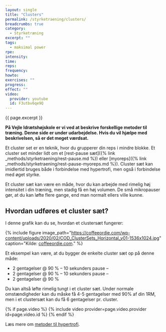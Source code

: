 ```yaml
---
layout: single
title: "Clusters"
permalink: /styrketraening/clusters/
breadcrumbs: true
category:
  - Styrketræning
excerpt: ""
tags:
  - maksimal power
rpe:
intensity:
time:
reps:
frequency:
howto:
exercises: ""
progress:
effect: ""
video:
  provider: youtube
  id: F3utbv6qe9Q
---
```


{{ page.excerpt }}

**På Vejle Idrætshøjskole er vi ved at beskrive forskellige metoder til træning. Denne side er under udarbejdelse. Hvis du vil hjælpe med beskrivelsen, så er det meget værdsat.**

Et cluster set er en teknik, hvor du grupperer din reps i mindre blokke. Et cluster set minder lidt om et [rest-pause sæt]({% link _methods/styrketraening/rest-pause.md %}) eller [myoreps]({% link _methods/styrketraening/rest-pause-myoreps.md %}). Cluster sæt kan imidlertid bruges både i forbindelse med hypertrofi, men også i forbindelse med øget styrke.

Et cluster sæt kan være en måde, hvor du kan arbejde med rimelig høj intensitet i din træning, men stadig få en høj volumen. De små mikropauser gør, at du kan løfte flere gange, end man normalt ellers ville kunne.

## Hvordan udføres et cluster sæt?

I denne grafik kan du se, hvordan et clustersæt fungerer:

{% include figure image_path="https://coffeeordie.com/wp-content/uploads/2020/02/COD_ClusterSets_Horizontal_v01-1536x1024.jpg" caption="Kilde: [coffeeordie.com](https://coffeeordie.com/cluster-sets/)." %}

Et eksempel kan være, at du bygger de enkelte cluster sæt op på denne måde:

- 2 gentagelser @ 90 % – 10 sekunders pause –
- 2 gentagelser @ 90 % – 10 sekunders pause –
- 2 gentagelser @ 90 %

Du kan altså løfte rimelig tungt i et cluster sæt. Under normale omstændigheder kan du måske få 4-5 gentagelser med 90% af din 1RM, men i et clustersæt kan du få 6 gentagelser pr. cluster.

{% if page.video %}
  {% include video provider=page.video.provider id=page.video.id %}
{% endif %}

Læs mere om [metoder til hypertrofi](/hypertrofi-metoder/).
